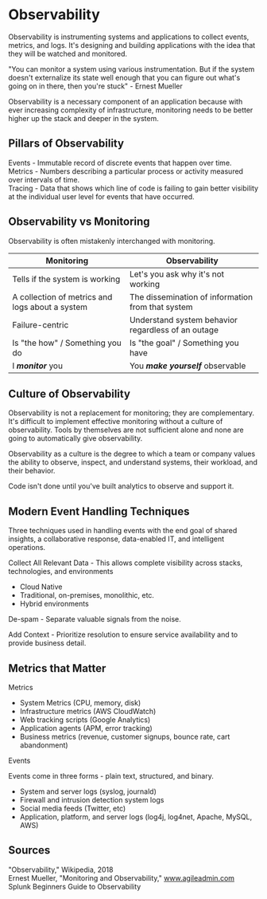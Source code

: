 # Observability

Observability is instrumenting systems and applications to collect events, metrics, and logs. It's designing and building applications with the idea that they will be watched and monitored.

"You can monitor a system using various instrumentation. But if the system doesn't externalize its state well enough that you can figure out what's going on in there, then you're stuck" - Ernest Mueller

Observability is a necessary component of an application because with ever increasing complexity of infrastructure, monitoring needs to be better higher up the stack and deeper in the system.

## Pillars of Observability

Events - Immutable record of discrete events that happen over time.  
Metrics - Numbers describing a particular process or activity measured over intervals of time.  
Tracing - Data that shows which line of code is failing to gain better visibility at the individual user level for events that have occurred.  

## Observability vs Monitoring

Observability is often mistakenly interchanged with monitoring.  

Monitoring | Observability
 --------- | -------------
Tells if the system is working | Let's you ask why it's not working
A collection of metrics and logs about a system | The dissemination of information from that system
Failure-centric | Understand system behavior regardless of an outage
Is "the how" / Something you do | Is "the goal" / Something you have
I ***monitor*** you | You ***make yourself*** observable

## Culture of Observability

Observability is not a replacement for monitoring; they are complementary. It's difficult to implement effective monitoring without a culture of observability. Tools by themselves are not sufficient alone and none are going to automatically give observability.  

Observability as a culture is the degree to which a team or company values the ability to observe, inspect, and understand systems, their workload, and their behavior.  

Code isn't done until you've built analytics to observe and support it.

## Modern Event Handling Techniques

Three techniques used in handling events with the end goal of shared insights, a collaborative response, data-enabled IT, and intelligent operations.  

Collect All Relevant Data - This allows complete visibility across stacks, technologies, and environments

- Cloud Native
- Traditional, on-premises, monolithic, etc.
- Hybrid environments

De-spam - Separate valuable signals from the noise.

Add Context - Prioritize resolution to ensure service availability and to provide business detail.

## Metrics that Matter

Metrics

- System Metrics (CPU, memory, disk)
- Infrastructure metrics (AWS CloudWatch)
- Web tracking scripts (Google Analytics)
- Application agents (APM, error tracking)
- Business metrics (revenue, customer signups, bounce rate, cart abandonment)

Events

Events come in three forms - plain text, structured, and binary.

- System and server logs (syslog, journald)
- Firewall and intrusion detection system logs
- Social media feeds (Twitter, etc)
- Application, platform, and server logs (log4j, log4net, Apache, MySQL, AWS)

## Sources

"Observability," Wikipedia, 2018  
Ernest Mueller, "Monitoring and Observability," www.agileadmin.com  
Splunk Beginners Guide to Observability  
